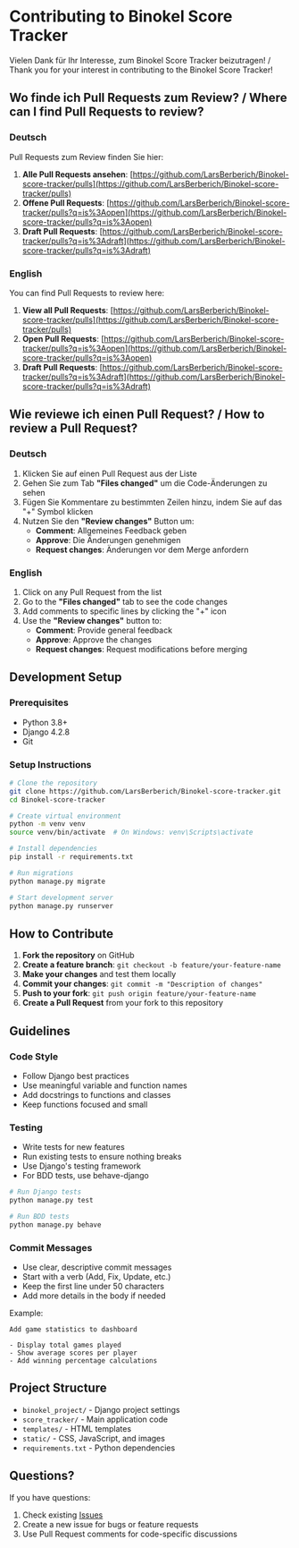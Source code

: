 # Contributing to Binokel Score Tracker

Vielen Dank für Ihr Interesse, zum Binokel Score Tracker beizutragen! / Thank you for your interest in contributing to the Binokel Score Tracker!

## Wo finde ich Pull Requests zum Review? / Where can I find Pull Requests to review?

### Deutsch
Pull Requests zum Review finden Sie hier:

1. **Alle Pull Requests ansehen**: [https://github.com/LarsBerberich/Binokel-score-tracker/pulls](https://github.com/LarsBerberich/Binokel-score-tracker/pulls)
2. **Offene Pull Requests**: [https://github.com/LarsBerberich/Binokel-score-tracker/pulls?q=is%3Aopen](https://github.com/LarsBerberich/Binokel-score-tracker/pulls?q=is%3Aopen)
3. **Draft Pull Requests**: [https://github.com/LarsBerberich/Binokel-score-tracker/pulls?q=is%3Adraft](https://github.com/LarsBerberich/Binokel-score-tracker/pulls?q=is%3Adraft)

### English
You can find Pull Requests to review here:

1. **View all Pull Requests**: [https://github.com/LarsBerberich/Binokel-score-tracker/pulls](https://github.com/LarsBerberich/Binokel-score-tracker/pulls)
2. **Open Pull Requests**: [https://github.com/LarsBerberich/Binokel-score-tracker/pulls?q=is%3Aopen](https://github.com/LarsBerberich/Binokel-score-tracker/pulls?q=is%3Aopen)
3. **Draft Pull Requests**: [https://github.com/LarsBerberich/Binokel-score-tracker/pulls?q=is%3Adraft](https://github.com/LarsBerberich/Binokel-score-tracker/pulls?q=is%3Adraft)

## Wie reviewe ich einen Pull Request? / How to review a Pull Request?

### Deutsch
1. Klicken Sie auf einen Pull Request aus der Liste
2. Gehen Sie zum Tab **"Files changed"** um die Code-Änderungen zu sehen
3. Fügen Sie Kommentare zu bestimmten Zeilen hinzu, indem Sie auf das "+" Symbol klicken
4. Nutzen Sie den **"Review changes"** Button um:
   - **Comment**: Allgemeines Feedback geben
   - **Approve**: Die Änderungen genehmigen
   - **Request changes**: Änderungen vor dem Merge anfordern

### English
1. Click on any Pull Request from the list
2. Go to the **"Files changed"** tab to see the code changes
3. Add comments to specific lines by clicking the "+" icon
4. Use the **"Review changes"** button to:
   - **Comment**: Provide general feedback
   - **Approve**: Approve the changes
   - **Request changes**: Request modifications before merging

## Development Setup

### Prerequisites
- Python 3.8+
- Django 4.2.8
- Git

### Setup Instructions
```bash
# Clone the repository
git clone https://github.com/LarsBerberich/Binokel-score-tracker.git
cd Binokel-score-tracker

# Create virtual environment
python -m venv venv
source venv/bin/activate  # On Windows: venv\Scripts\activate

# Install dependencies
pip install -r requirements.txt

# Run migrations
python manage.py migrate

# Start development server
python manage.py runserver
```

## How to Contribute

1. **Fork the repository** on GitHub
2. **Create a feature branch**: `git checkout -b feature/your-feature-name`
3. **Make your changes** and test them locally
4. **Commit your changes**: `git commit -m "Description of changes"`
5. **Push to your fork**: `git push origin feature/your-feature-name`
6. **Create a Pull Request** from your fork to this repository

## Guidelines

### Code Style
- Follow Django best practices
- Use meaningful variable and function names
- Add docstrings to functions and classes
- Keep functions focused and small

### Testing
- Write tests for new features
- Run existing tests to ensure nothing breaks
- Use Django's testing framework
- For BDD tests, use behave-django

```bash
# Run Django tests
python manage.py test

# Run BDD tests
python manage.py behave
```

### Commit Messages
- Use clear, descriptive commit messages
- Start with a verb (Add, Fix, Update, etc.)
- Keep the first line under 50 characters
- Add more details in the body if needed

Example:
```
Add game statistics to dashboard

- Display total games played
- Show average scores per player
- Add winning percentage calculations
```

## Project Structure

- `binokel_project/` - Django project settings
- `score_tracker/` - Main application code
- `templates/` - HTML templates
- `static/` - CSS, JavaScript, and images
- `requirements.txt` - Python dependencies

## Questions?

If you have questions:
1. Check existing [Issues](https://github.com/LarsBerberich/Binokel-score-tracker/issues)
2. Create a new issue for bugs or feature requests
3. Use Pull Request comments for code-specific discussions